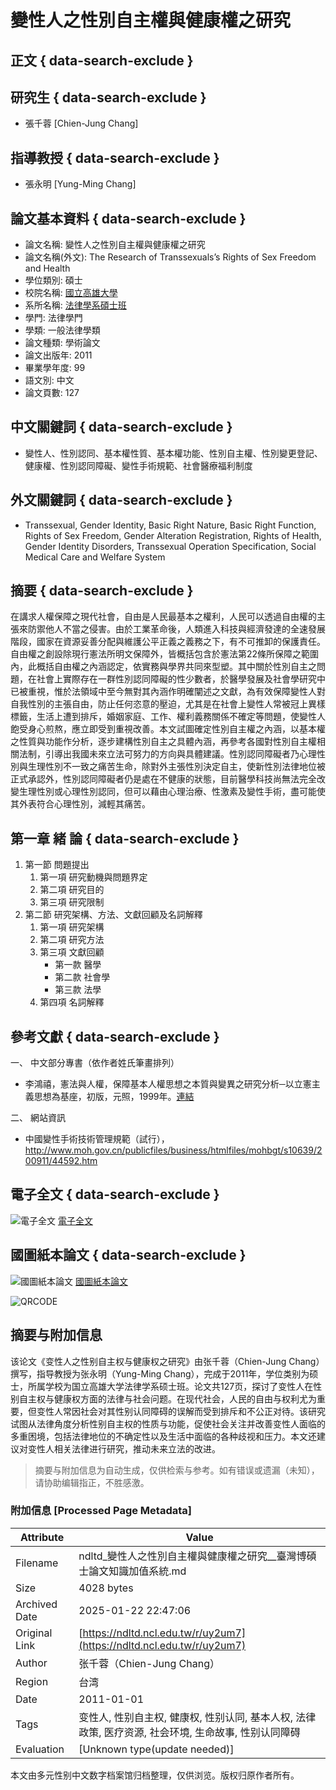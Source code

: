 # 變性人之性別自主權與健康權之研究

## 正文 { data-search-exclude }


## 研究生 { data-search-exclude }
- 張千蓉 [Chien-Jung Chang]

## 指導教授 { data-search-exclude }
- 張永明 [Yung-Ming Chang]

## 論文基本資料 { data-search-exclude }
- 論文名稱: 變性人之性別自主權與健康權之研究
- 論文名稱(外文): The Research of Transsexuals’s Rights of Sex Freedom and Health
- 學位類別: 碩士
- 校院名稱: [國立高雄大學](https://www.ncl.edu.tw/)
- 系所名稱: [法律學系碩士班](https://www.ncl.edu.tw/)
- 學門: 法律學門
- 學類: 一般法律學類
- 論文種類: 學術論文
- 論文出版年: 2011
- 畢業學年度: 99
- 語文別: 中文
- 論文頁數: 127

## 中文關鍵詞 { data-search-exclude }
- 變性人、性別認同、基本權性質、基本權功能、性別自主權、性別變更登記、健康權、性別認同障礙、變性手術規範、社會醫療福利制度

## 外文關鍵詞 { data-search-exclude }
- Transsexual, Gender Identity, Basic Right Nature, Basic Right Function, Rights of Sex Freedom, Gender Alteration Registration, Rights of Health, Gender Identity Disorders, Transsexual Operation Specification, Social Medical Care and Welfare System

## 摘要 { data-search-exclude }
在講求人權保障之現代社會，自由是人民最基本之權利，人民可以透過自由權的主張來防禦他人不當之侵害。由於工業革命後，人類進入科技與經濟發達的全速發展階段，國家在資源妥善分配與維護公平正義之義務之下，有不可推卸的保護責任。自由權之創設除現行憲法所明文保障外，皆概括包含於憲法第22條所保障之範圍內，此概括自由權之內涵認定，依實務與學界共同來型塑。其中關於性別自主之問題，在社會上實際存在一群性別認同障礙的性少數者，於醫學發展及社會學研究中已被重視，惟於法領域中至今無對其內涵作明確闡述之文獻，為有效保障變性人對自我性別的主張自由，防止任何恣意的壓迫，尤其是在社會上變性人常被冠上異樣標籤，生活上遭到排斥，婚姻家庭、工作、權利義務關係不確定等問題，使變性人飽受身心煎熬，應立即受到重視改善。本文試圖確定性別自主權之內涵，以基本權之性質與功能作分析，逐步建構性別自主之具體內涵，再參考各國對性別自主權相關法制，引導出我國未來立法可努力的方向與具體建議。性別認同障礙者乃心理性別與生理性別不一致之痛苦生命，除對外主張性別決定自主，使新性別法律地位被正式承認外，性別認同障礙者仍是處在不健康的狀態，目前醫學科技尚無法完全改變生理性別或心理性別認同，但可以藉由心理治療、性激素及變性手術，盡可能使其外表符合心理性別，減輕其痛苦。

## 第一章 緒 論 { data-search-exclude }
1. 第一節 問題提出
    1. 第一項 研究動機與問題界定
    2. 第二項 研究目的
    3. 第三項 研究限制
2. 第二節 研究架構、方法、文獻回顧及名詞解釋
    1. 第一項 研究架構
    2. 第二項 研究方法
    3. 第三項 文獻回顧
        - 第一款 醫學
        - 第二款 社會學
        - 第三款 法學
    4. 第四項 名詞解釋

## 參考文獻 { data-search-exclude }
一、 中文部分專書（依作者姓氏筆畫排列）
- 李鴻禧，憲法與人權，保障基本人權思想之本質與變異之研究分析─以立憲主義思想為基座，初版，元照，1999年。[連結](https://tpl.ncl.edu.tw/NclService/JournalContentDetail?SysId=A79017273)

二、 網站資訊
- 中國變性手術技術管理規範（試行），http://www.moh.gov.cn/publicfiles/business/htmlfiles/mohbgt/s10639/200911/44592.htm

## 電子全文 { data-search-exclude }
![電子全文](/gs32/nclcdr//image/book-open.png) [電子全文](#XXX "電子全文")

## 國圖紙本論文 { data-search-exclude }
![國圖紙本論文](/gs32/nclcdr//image/book1-open.png) [國圖紙本論文](#XXX "國圖紙本論文")

![QRCODE](/gs32/nclcdr//qrcode/099NUK05194038-tw.gif)
<!-- tcd_original_link https://ndltd.ncl.edu.tw/r/uy2um7 -->


## 摘要与附加信息

<!-- tcd_abstract -->
该论文《变性人之性别自主权与健康权之研究》由张千蓉（Chien-Jung Chang）撰写，指导教授为张永明（Yung-Ming Chang），完成于2011年，学位类别为硕士，所属学校为国立高雄大学法律学系硕士班。论文共127页，探讨了变性人在性别自主权与健康权方面的法律与社会问题。在现代社会，人民的自由与权利尤为重要，但变性人常因社会对其性别认同障碍的误解而受到排斥和不公正对待。该研究试图从法律角度分析性别自主权的性质与功能，促使社会关注并改善变性人面临的多重困境，包括法律地位的不确定性以及生活中面临的各种歧视和压力。本文还建议对变性人相关法律进行研究，推动未来立法的改进。
<!-- tcd_abstract_end -->

> 摘要与附加信息为自动生成，仅供检索与参考。如有错误或遗漏（未知），请协助编辑指正，不胜感激。

### 附加信息 [Processed Page Metadata]

| Attribute       | Value                                  |
|-----------------|----------------------------------------|
| Filename        | ndltd_變性人之性別自主權與健康權之研究__臺灣博碩士論文知識加值系統.md                             |
| Size            | 4028 bytes                           |
| Archived Date   | 2025-01-22 22:47:06                             |
| Original Link   | [https://ndltd.ncl.edu.tw/r/uy2um7](https://ndltd.ncl.edu.tw/r/uy2um7)                       |
| Author          | 张千蓉（Chien-Jung Chang）                               |
| Region          | 台湾                               |
| Date            | 2011-01-01                                 |
| Tags            | 变性人, 性别自主权, 健康权, 性别认同, 基本人权, 法律政策, 医疗资源, 社会环境, 生命故事, 性别认同障碍                                 |
| Evaluation            | [Unknown type(update needed)]                                 |
<!-- tcd_table_end -->

本文由多元性别中文数字档案馆归档整理，仅供浏览。版权归原作者所有。
